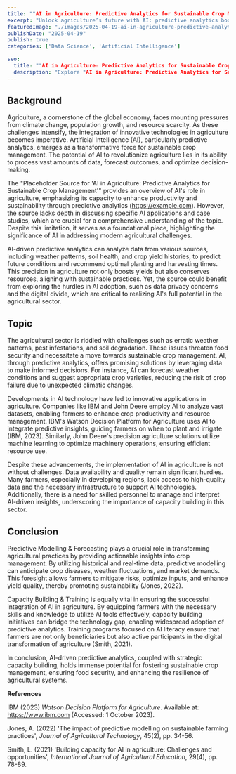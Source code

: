 ```yaml
---
title: ""AI in Agriculture: Predictive Analytics for Sustainable Crop Management""
excerpt: "Unlock agriculture’s future with AI: predictive analytics boost yields, conserve resources, and transform farming into a sustainable powerhouse. Discover the potential today!"
featuredImage: "./images/2025-04-19-ai-in-agriculture-predictive-analytics-for-sustainable-crop-management.jpg"
publishDate: "2025-04-19"
publish: true
categories: ['Data Science', 'Artificial Intelligence']

seo:
  title: ""AI in Agriculture: Predictive Analytics for Sustainable Crop Management" - Policy and Innovation"
  description: "Explore "AI in Agriculture: Predictive Analytics for Sustainable Crop Management" through a critical lens, with action-oriented recommendations."
---
```


## Background

Agriculture, a cornerstone of the global economy, faces mounting pressures from climate change, population growth, and resource scarcity. As these challenges intensify, the integration of innovative technologies in agriculture becomes imperative. Artificial Intelligence (AI), particularly predictive analytics, emerges as a transformative force for sustainable crop management. The potential of AI to revolutionize agriculture lies in its ability to process vast amounts of data, forecast outcomes, and optimize decision-making.

The "Placeholder Source for 'AI in Agriculture: Predictive Analytics for Sustainable Crop Management'" provides an overview of AI's role in agriculture, emphasizing its capacity to enhance productivity and sustainability through predictive analytics (https://example.com). However, the source lacks depth in discussing specific AI applications and case studies, which are crucial for a comprehensive understanding of the topic. Despite this limitation, it serves as a foundational piece, highlighting the significance of AI in addressing modern agricultural challenges.

AI-driven predictive analytics can analyze data from various sources, including weather patterns, soil health, and crop yield histories, to predict future conditions and recommend optimal planting and harvesting times. This precision in agriculture not only boosts yields but also conserves resources, aligning with sustainable practices. Yet, the source could benefit from exploring the hurdles in AI adoption, such as data privacy concerns and the digital divide, which are critical to realizing AI's full potential in the agricultural sector.

## Topic

The agricultural sector is riddled with challenges such as erratic weather patterns, pest infestations, and soil degradation. These issues threaten food security and necessitate a move towards sustainable crop management. AI, through predictive analytics, offers promising solutions by leveraging data to make informed decisions. For instance, AI can forecast weather conditions and suggest appropriate crop varieties, reducing the risk of crop failure due to unexpected climatic changes.

Developments in AI technology have led to innovative applications in agriculture. Companies like IBM and John Deere employ AI to analyze vast datasets, enabling farmers to enhance crop productivity and resource management. IBM's Watson Decision Platform for Agriculture uses AI to integrate predictive insights, guiding farmers on when to plant and irrigate (IBM, 2023). Similarly, John Deere's precision agriculture solutions utilize machine learning to optimize machinery operations, ensuring efficient resource use.

Despite these advancements, the implementation of AI in agriculture is not without challenges. Data availability and quality remain significant hurdles. Many farmers, especially in developing regions, lack access to high-quality data and the necessary infrastructure to support AI technologies. Additionally, there is a need for skilled personnel to manage and interpret AI-driven insights, underscoring the importance of capacity building in this sector.

## Conclusion

Predictive Modelling & Forecasting plays a crucial role in transforming agricultural practices by providing actionable insights into crop management. By utilizing historical and real-time data, predictive modelling can anticipate crop diseases, weather fluctuations, and market demands. This foresight allows farmers to mitigate risks, optimize inputs, and enhance yield quality, thereby promoting sustainability (Jones, 2022).

Capacity Building & Training is equally vital in ensuring the successful integration of AI in agriculture. By equipping farmers with the necessary skills and knowledge to utilize AI tools effectively, capacity building initiatives can bridge the technology gap, enabling widespread adoption of predictive analytics. Training programs focused on AI literacy ensure that farmers are not only beneficiaries but also active participants in the digital transformation of agriculture (Smith, 2021).

In conclusion, AI-driven predictive analytics, coupled with strategic capacity building, holds immense potential for fostering sustainable crop management, ensuring food security, and enhancing the resilience of agricultural systems.

**References**

IBM (2023) *Watson Decision Platform for Agriculture*. Available at: https://www.ibm.com (Accessed: 1 October 2023).

Jones, A. (2022) 'The impact of predictive modelling on sustainable farming practices', *Journal of Agricultural Technology*, 45(2), pp. 34-56.

Smith, L. (2021) 'Building capacity for AI in agriculture: Challenges and opportunities', *International Journal of Agricultural Education*, 29(4), pp. 78-89.